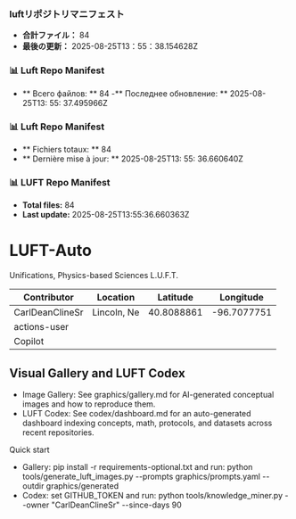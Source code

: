 <!-- LUFT_MANIFEST_JA START -->
### luftリポジトリマニフェスト

-  **合計ファイル：** 84
-  **最後の更新：** 2025-08-25T13：55：38.154628Z
<!-- LUFT_MANIFEST_JA END -->

<!-- LUFT_MANIFEST_RU START -->
### 📊 Luft Repo Manifest

- ** Всего файлов: ** 84
-** Последнее обновление: ** 2025-08-25T13: 55: 37.495966Z
<!-- LUFT_MANIFEST_RU END -->

<!-- LUFT_MANIFEST_FR START -->
### 📊 Luft Repo Manifest

- ** Fichiers totaux: ** 84
- ** Dernière mise à jour: ** 2025-08-25T13: 55: 36.660640Z
<!-- LUFT_MANIFEST_FR END -->

<!-- LUFT_MANIFEST_EN START -->
### 📊 LUFT Repo Manifest

- **Total files:** 84
- **Last update:** 2025-08-25T13:55:36.660363Z

<!-- LUFT_MANIFEST_EN END -->

# LUFT-Auto
Unifications, Physics-based Sciences L.U.F.T.

<!-- LUFT_CONTRIBUTOR_MAP START -->
| Contributor | Location | Latitude | Longitude |
|-------------|----------|----------|-----------|
| CarlDeanClineSr | Lincoln, Ne | 40.8088861 | -96.7077751 |
| actions-user |  |  |  |
| Copilot |  |  |  |

<!-- LUFT_CONTRIBUTOR_MAP END -->

## Visual Gallery and LUFT Codex

- Image Gallery: See graphics/gallery.md for AI-generated conceptual images and how to reproduce them.
- LUFT Codex: See codex/dashboard.md for an auto-generated dashboard indexing concepts, math, protocols, and datasets across recent repositories.

Quick start
- Gallery: pip install -r requirements-optional.txt and run: python tools/generate_luft_images.py --prompts graphics/prompts.yaml --outdir graphics/generated
- Codex: set GITHUB_TOKEN and run: python tools/knowledge_miner.py --owner "CarlDeanClineSr" --since-days 90
